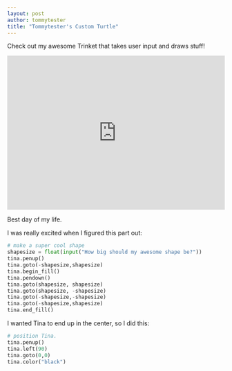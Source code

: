 ```yaml
---
layout: post
author: tommytester
title: "Tommytester's Custom Turtle"
---
```


Check out my awesome Trinket that takes user input and draws stuff!

<iframe src="https://trinket.io/embed/python/41f66471e6?start=result" width="100%" height="356" frameborder="0" marginwidth="0" marginheight="0" allowfullscreen></iframe>

Best day of my life.

I was really excited when I figured this part out:

```python
# make a super cool shape
shapesize = float(input("How big should my awesome shape be?"))
tina.penup()
tina.goto(-shapesize,shapesize)
tina.begin_fill()
tina.pendown()
tina.goto(shapesize, shapesize)
tina.goto(shapesize, -shapesize)
tina.goto(-shapesize,-shapesize)
tina.goto(-shapesize,shapesize)
tina.end_fill()
```

I wanted Tina to end up in the center, so I did this:

```python
# position Tina.
tina.penup()
tina.left(90)
tina.goto(0,0)
tina.color("black")
```
